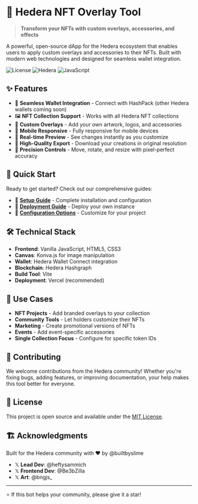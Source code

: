 # 🎨 Hedera NFT Overlay Tool

> **Transform your NFTs with custom overlays, accessories, and effects**

A powerful, open-source dApp for the Hedera ecosystem that enables users to apply custom overlays and accessories to their NFTs. Built with modern web technologies and designed for seamless wallet integration.

![License](https://img.shields.io/badge/license-MIT-green.svg)
![Hedera](https://img.shields.io/badge/blockchain-Hedera-purple.svg)
![JavaScript](https://img.shields.io/badge/language-JavaScript-yellow.svg)

## ✨ Features

- 🔗 **Seamless Wallet Integration** - Connect with HashPack (other Hedera wallets coming soon)
- 🖼️ **NFT Collection Support** - Works with all Hedera NFT collections
- 🎨 **Custom Overlays** - Add your own artwork, logos, and accessories
- 📱 **Mobile Responsive** - Fully responsive for mobile devices
- 🔄 **Real-time Preview** - See changes instantly as you customize
- 💾 **High-Quality Export** - Download your creations in original resolution
- 🎯 **Precision Controls** - Move, rotate, and resize with pixel-perfect accuracy

## 🚀 Quick Start

Ready to get started? Check out our comprehensive guides:

- 📖 **[Setup Guide](SETUP.md)** - Complete installation and configuration
- 🚀 **[Deployment Guide](DEPLOYMENT.md)** - Deploy your own instance
- 🔧 **[Configuration Options](SETUP.md#configuration)** - Customize for your project

## 🛠️ Technical Stack

- **Frontend**: Vanilla JavaScript, HTML5, CSS3
- **Canvas**: Konva.js for image manipulation
- **Wallet**: Hedera Wallet Connect integration
- **Blockchain**: Hedera Hashgraph
- **Build Tool**: Vite
- **Deployment**: Vercel (recommended)

## 🎯 Use Cases

- **NFT Projects** - Add branded overlays to your collection
- **Community Tools** - Let holders customize their NFTs
- **Marketing** - Create promotional versions of NFTs
- **Events** - Add event-specific accessories
- **Single Collection Focus** - Configure for specific token IDs

## 🤝 Contributing

We welcome contributions from the Hedera community! Whether you're fixing bugs, adding features, or improving documentation, your help makes this tool better for everyone.

## 📄 License

This project is open source and available under the [MIT License](LICENSE).

## 🏗️ Acknowledgments

Built for the Hedera community with ❤️ by @builtbyslime

- 𝕏  **Lead Dev**: @heftysammich 
- 𝕏  **Frontend Dev**: @Be3bZilla
- 𝕏  **Art**: @bngjs_
  
---

⭐ If this bot helps your community, please give it a star!
